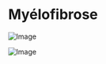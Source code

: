 # Myélofibrose

![Image](.//media/hemato/Scan_0012.jpg)

![Image](.//media/hemato/Scan_0012_verso.jpg)
